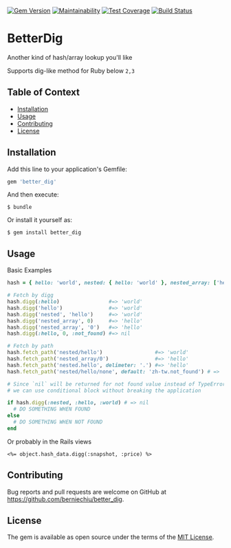 [![Gem Version](https://badge.fury.io/rb/better_dig.svg)](https://badge.fury.io/rb/better_dig)
[![Maintainability](https://api.codeclimate.com/v1/badges/6bc69601493caa67e52e/maintainability)](https://codeclimate.com/github/berniechiu/better_dig/maintainability)
[![Test Coverage](https://api.codeclimate.com/v1/badges/6bc69601493caa67e52e/test_coverage)](https://codeclimate.com/github/berniechiu/better_dig/test_coverage)
[![Build Status](https://travis-ci.org/berniechiu/better_dig.svg?branch=master)](https://travis-ci.org/berniechiu/better_dig)

# BetterDig

Another kind of hash/array lookup you'll like

Supports dig-like method for Ruby below `2,3`

## Table of Context

* [Installation](#installation)
* [Usage](#usage)
* [Contributing](#contributing)
* [License](#license)

## Installation

Add this line to your application's Gemfile:

```ruby
gem 'better_dig'
```

And then execute:

    $ bundle

Or install it yourself as:

    $ gem install better_dig

## Usage

Basic Examples

```ruby
hash = { hello: 'world', nested: { hello: 'world' }, nested_array: ['hello', 'world'] }

# Fetch by digg
hash.digg(:hello)                #=> 'world'
hash.digg('hello')               #=> 'world'
hash.digg('nested', 'hello')     #=> 'world'
hash.digg('nested_array', 0)     #=> 'hello'
hash.digg('nested_array', '0')   #=> 'hello'
hash.digg(:hello, 0, :not_found) #=> nil

# Fetch by path
hash.fetch_path('nested/hello')                 #=> 'world'
hash.fetch_path('nested_array/0')               #=> 'hello'
hash.fetch_path('nested.hello', delimeter: '.') #=> 'hello'
hash.fetch_path('nested/hello/none', default: 'zh-tw.not_found') # => 'zh-tw.not_found'

# Since `nil` will be returned for not found value instead of TypeError if we are digging too far
# we can use conditional block without breaking the application

if hash.digg(:nested, :hello, :world) # => nil
  # DO SOMETHING WHEN FOUND
else
  # DO SOMETHING WHEN NOT FOUND
end
```

Or probably in the Rails views

```erb
<%= object.hash_data.digg(:snapshot, :price) %>

```


## Contributing

Bug reports and pull requests are welcome on GitHub at https://github.com/berniechiu/better_dig.

## License

The gem is available as open source under the terms of the [MIT License](https://opensource.org/licenses/MIT).
